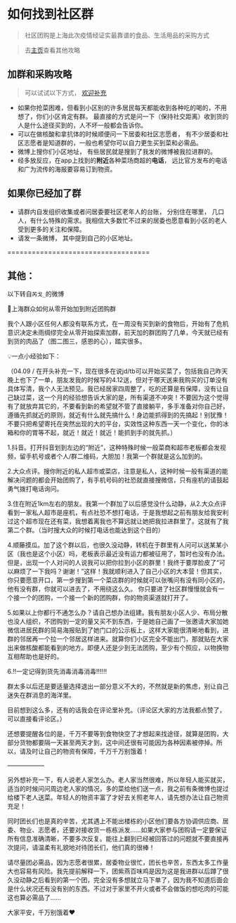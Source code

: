 # 如何找到社区群
> 社区团购是上海此次疫情经证实最靠谱的食品、生活用品的采购方式

> 去[主页](https://raynardj.github.io/cv19survive/)查看其他攻略

## 加群和采购攻略
> 可以试试以下方式， [欢迎补充](https://github.com/raynardj/cv19survive/issues/2)

* 如果你抢菜困难，但看到小区别的许多居民每天都能收到各种吃的喝的，不用想了，你们小区肯定有群。 最直接的方式是问一下（保持社交距离）收到货的人是什么途径买到的，人不坏一般都会告诉你。
* 可以在做核酸和拿抗体的时候顺便问一下居委和社区志愿者， 有不少居委和社区志愿者是知道群的，一般也希望你可以自力更生买到菜和必需品。
* 微博上搜你们小区地址， 有些居民就是搜到了我发的微博被我拉进群的。
* 经多放反应，在app上找到的**附近**各种菜场商超的**电话**， 远比官方发布的电话和广为流传的海报要容易订到物资。

## 如果你已经加了群
* 请群内自发组织收集或者问居委要社区老年人的台账， 分别住在哪里， 几口人，有什么特殊的需求。我相信大多数忙不过来的居委也愿意看到小区的老人受到更多的关注和保障。
* 请发一条微博， 其中提到自己的小区地址。

===================================

## 其他：

以下转自```芮戈_```的微博

📢上海群众如何从零开始加到附近团购群

我个人跟小区任何人都没有联系方式，在一周没有买到新的食物后，开始有了危机意识决定未雨绸缪完全从零开始探索加群，前天加的群团购了几单，今天就已经有到货的肉品了（图二图三，感恩的心），踏实很多。

💡一点小经验如下：

（04.09 / 在开头补充一下，现在很多在说jd/tb可以开始买菜了，包括我自己昨天晚上也下了一单，朋友发我的时候写的4.12送，但对于哪天送来我购买的订单没有具体写清，我个人无法预见。我已经居家四周整了，吃的还算是有保障，没有让自己缺过菜，这一个月的经验想告诉大家的是，所有渠道不冲突！不要因为这个觉得有了就放弃其它的，不要看到新的希望就不管了直接躺平，多手准备对你自己好，遵循先抓就近的原则，就近有什么就先搞什么！身边能抓得到的先搞起！别犹豫！不要只把希望寄托在突然出现的大的平台，实效性这种东西一天一个变化，你的冰箱和你的胃等不起，就近！就近！就近！能抓到手的就先抓。）

1.抖音。打开抖音划到左边的“附近”，这种特殊时候一般菜商和超市老板都会发视频，留手机号或者个人/群二维码，大胆加！我第一个群就是这么加到的。

2.大众点评。搜你附近的私人超市或菜店，注意是私人，这种时候一般有渠道的能解决问题的都会开始团购了，有手机号码的社恐就直接搜微信，只有座机的请鼓起勇气拨打电话询问。

3.住在附近1km左右的朋友。我第一个群加了以后感觉没什么动静，从2.大众点评看到一家私人超市是座机，有点社恐不想打电话，于是我想起之前有朋友给我安利过这个超市现在还有菜，我想着离我也不算远就让她把我拉进群里了。这就有了我第二个群。（当时搜大众的时候打电话也能达到这个目的）

4.顺藤摸瓜。加了这个群以后，也很久没动静，转机在于群里有人问可以送某某小区（我也是这个小区）吗，老板表示最近没有运力都被征用了，暂时也没有办法。但是，出现一个人对问的人说我可以把你拉到小区的群里！我终于要厚脸皮了“可以麻烦了一下我吗？谢谢！”这样！我就顺利进入了自己小区的大本营！但其实，你只要愿意开口，第一步搜到第一个菜店群的时候就可以张嘴问有没有同小区的，他有没有群，你就可以进去了，不用绕这么久。
你只要进了社区群慢慢就会有一个接一个的团购，一个接一个新的团购群，你的物资渠道就打开了。

5.如果以上你都行不通怎么办？请自己想办法组建。我有朋友小区人少、布局分散也没人组织，不团购到一定的量又买不到东西，于是她自己画了一张邀请大家加她微信进居民群的简易海报贴到了她门口的公示板上，这样大家能很清晰地看到，进群的邻居再一个拉一个邻居这样进来。就算你们小区完全不能出门，那就贴在大家出来做核酸都能看到的地方。即便人还是少到无法团购，至少有个照应，以物换物互相帮助也是好的。

6.‼️一定记得到货先消毒消毒消毒‼️‼️‼️

群太多以后还是要适量选择退出一部分意义不大的，不然就是新的焦虑，别让自己迷失在群消息的海洋里。

目前想到这么多，还有的话我会在评论里补充。（评论区大家的方法我都点赞了，可以直接看评论区。）

还想要提醒各位的是，千万不要等到食物快空了才想起来找途径，就算是团购，大部分货物都要隔一天甚至两天才到，这中间还很有可能因为各种因素被停掉。所以，请及时让自己的物资有保障，千万千万别饿着！

——————

另外想补充一下，有人说老人家怎么办。老人家当然很难，所以年轻人能买就买，适当的时候问问周边老人家的情况，多的菜给他们送一点，我之前有条微博也提过给楼下老人送菜。年轻人的物资丰富了才好去关照老年人，请先想办法让自己物资充足！

同时团长们也是真的辛苦，尤其遇上不能出楼栋的小区他们要各方协调供应商、居委、物业、志愿者，还要对接收货一栋栋派发……如果大家参与团购请一定要保证所有信息准确清晰，不要多次反复。能往上翻到已经被回答过的问题就不要直接再次提问，请温柔有礼貌地对待团长们，他们真的很棒！ 

请尽量团必需品，因为志愿者很累，居委物业很忙，团长也辛苦，东西太多工作量大也容易有风险。我先提前解释一下，团紫燕百味鸡是因为这是我进群以后蹲了很久没动静之后看到的第一个团，完全没有多想就立马下单了，因为我不知道后面会是什么状况还有没有别的东西。不过对于家里不开火或者不会做饭的想吃肉的可能这也算必需品了……

大家平安，千万别饿着❤️